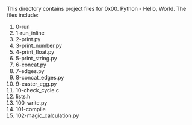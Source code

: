 This directory contains project files for 0x00. Python - Hello, World. The files include:
1. 0-run
2. 1-run_inline
3. 2-print.py
4. 3-print_number.py
5. 4-print_float.py
6. 5-print_string.py
7. 6-concat.py
8. 7-edges.py
9. 8-concat_edges.py
10. 9-easter_egg.py
11. 10-check_cycle.c
12. lists.h
13. 100-write.py
14. 101-compile
15. 102-magic_calculation.py
